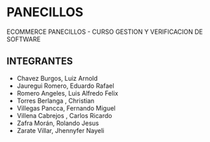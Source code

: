# PANECILLOS
ECOMMERCE PANECILLOS - CURSO GESTION Y VERIFICACION DE SOFTWARE
## INTEGRANTES
- Chavez Burgos, Luiz Arnold
- Jauregui Romero, Eduardo Rafael
- Romero Angeles, Luis Alfredo Felix
- Torres Berlanga , Christian
- Villegas Pancca, Fernando Miguel
- Villena Cabrejos , Carlos Ricardo
- Zafra Morán, Rolando Jesus
- Zarate Villar, Jhennyfer Nayeli
